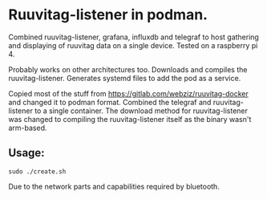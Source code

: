 # Ruuvitag-listener in podman.

Combined ruuvitag-listener, grafana, influxdb and telegraf to host gathering and
displaying of ruuvitag data on a single device. Tested on a raspberry pi 4.

Probably works on other architectures too. Downloads and compiles the
ruuvitag-listener. Generates systemd files to add the pod as a service.

Copied most of the stuff from https://gitlab.com/webziz/ruuvitag-docker and
changed it to podman format. Combined the telegraf and ruuvitag-listener to a
single container. The download method for ruuvitag-listener was changed to
compiling the ruuvitag-listener itself as the binary wasn't arm-based.

## Usage:

```
sudo ./create.sh
```

Due to the network parts and capabilities required by bluetooth.
